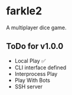 # farkle2
A multiplayer dice game. 

## ToDo for v1.0.0 
- Local Play ✅
- CLI interface defined
- Interprocess Play
- Play With Bots
- SSH server 
